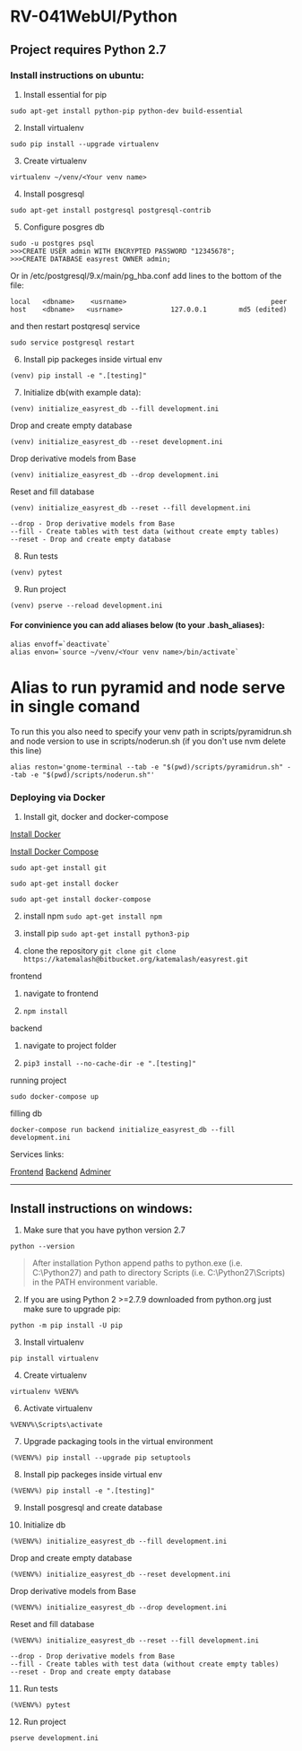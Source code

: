 # RV-041WebUI/Python

## Project requires Python 2.7

### Install instructions on ubuntu:

1. Install essential for pip

`sudo apt-get install python-pip python-dev build-essential`

2. Install virtualenv

`sudo pip install --upgrade virtualenv`

3. Create virtualenv

`virtualenv ~/venv/<Your venv name>`

4. Install posgresql

`sudo apt-get install postgresql postgresql-contrib`

5. Configure posgres db

```
sudo -u postgres psql
>>>CREATE USER admin WITH ENCRYPTED PASSWORD "12345678";
>>>CREATE DATABASE easyrest OWNER admin;
```

Or
in /etc/postgresql/9.x/main/pg_hba.conf add lines to the bottom of the file:

```
local   <dbname>    <usrname>                                    peer
host    <dbname>   <usrname>            127.0.0.1        md5 (edited)
```

and then restart postqresql service

`sudo service postgresql restart`

6. Install pip packeges inside virtual env

`(venv) pip install -e ".[testing]"`

7. Initialize db(with example data):

`(venv) initialize_easyrest_db --fill development.ini`

Drop and create empty database

`(venv) initialize_easyrest_db --reset development.ini`

Drop derivative models from Base

`(venv) initialize_easyrest_db --drop development.ini`

Reset and fill database

`(venv) initialize_easyrest_db --reset --fill development.ini`

```
--drop - Drop derivative models from Base
--fill - Create tables with test data (without create empty tables)
--reset - Drop and create empty database
```

8. Run tests

`(venv) pytest`

9. Run project

`(venv) pserve --reload development.ini`

#### For convinience you can add aliases below (to your .bash_aliases):

```
alias envoff=`deactivate`
alias envon=`source ~/venv/<Your venv name>/bin/activate`
```

# Alias to run pyramid and node serve in single comand

To run this you also need to specify your venv path in scripts/pyramidrun.sh and
node version to use in scripts/noderun.sh (if you don't use nvm delete this line)

```
alias reston='gnome-terminal --tab -e "$(pwd)/scripts/pyramidrun.sh" --tab -e "$(pwd)/scripts/noderun.sh"'
```

### Deploying via Docker

1. Install git, docker and docker-compose

[Install Docker](https://docs.docker.com/install/linux/docker-ce/ubuntu/)

[Install Docker Compose](https://docs.docker.com/compose/install/)

 `sudo apt-get install git`
 
 `sudo apt-get install docker`
 
 `sudo apt-get install docker-compose`

2. install npm
 `sudo apt-get install npm`

3. install pip
 `sudo apt-get install python3-pip`

4. clone the repository
 `git clone git clone https://katemalash@bitbucket.org/katemalash/easyrest.git`

frontend

1. navigate to frontend

2. `npm install`

backend

1. navigate to project folder

2. `pip3 install --no-cache-dir -e ".[testing]"`

running project

`sudo docker-compose up`

filling db

`docker-compose run backend initialize_easyrest_db --fill development.ini`




Services links:

[Frontend](http://127.0.0.1:8880)
[Backend](http://127.0.0.1:8881)
[Adminer](http://127.0.0.1:8882)


---

## Install instructions on windows:

1. Make sure that you have python version 2.7

`python --version`

> After installation Python append paths to python.exe (i.e. C:\Python27) and path to directory Scripts (i.e. C:\Python27\Scripts) in the PATH environment variable.

2. If you are using Python 2 >=2.7.9 downloaded from python.org just make sure to upgrade pip:

`python -m pip install -U pip`

3. Install virtualenv

`pip install virtualenv`

4. Create virtualenv

`virtualenv %VENV%`

6. Activate virtualenv

`%VENV%\Scripts\activate`

7. Upgrade packaging tools in the virtual environment

`(%VENV%) pip install --upgrade pip setuptools`

8. Install pip packeges inside virtual env

`(%VENV%) pip install -e ".[testing]"`

9. Install posgresql and create database

10. Initialize db

`(%VENV%) initialize_easyrest_db --fill development.ini`

Drop and create empty database

`(%VENV%) initialize_easyrest_db --reset development.ini`

Drop derivative models from Base

`(%VENV%) initialize_easyrest_db --drop development.ini`

Reset and fill database

`(%VENV%) initialize_easyrest_db --reset --fill development.ini`

```
--drop - Drop derivative models from Base
--fill - Create tables with test data (without create empty tables)
--reset - Drop and create empty database
```

11. Run tests

`(%VENV%) pytest`

12. Run project

`pserve development.ini`
